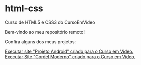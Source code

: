 # html-css
 <P>Curso de HTML5 e CSS3 do CursoEmVideo </P>

 <P>Bem-vindo ao meu repositório remoto!</P>

  <P>Confira alguns dos meus projetos: </P>

 <a href= "https://flplemos.github.io/html-css/desafios/d010b/"> 
 Executar site "Projeto Android" criado para o Curso em Video. </a> <br>

 <a href= "https://flplemos.github.io/html-css/desafios/d012/">
 Executar Site "Cordel Moderno" criado para o Curso em Video.
